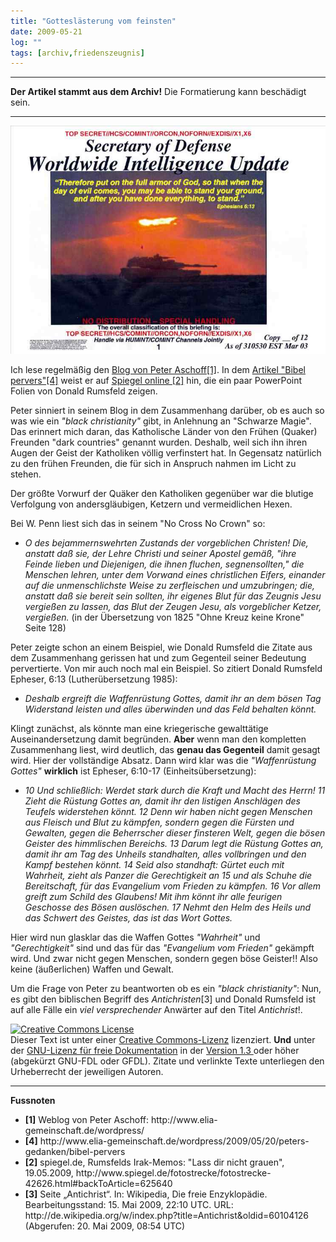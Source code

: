 ```yaml
---
title: "Gotteslästerung vom feinsten"
date: 2009-05-21
log: ""
tags: [archiv,friedenszeugnis]
---
```

<hr><b>Der Artikel stammt aus dem Archiv!</b> Die Formatierung kann beschädigt sein.<hr>

[![donald_rumsfeld_pp.jpg](donald_rumsfeld_pp.jpg)](http://www.spiegel.de/fotostrecke/fotostrecke-42626-2.html#backToArticle=625640)

Ich lese regelmäßig den <a href="http://www.elia-gemeinschaft.de/wordpress/">Blog von Peter Aschoff[1]</a>. In dem <a href="Weblog von Peter Aschoff: http://www.elia-gemeinschaft.de/wordpress/">Artikel "Bibel pervers"[4]</a> weist er auf <a href="http://www.spiegel.de/fotostrecke/fotostrecke-42626.html#backToArticle=625640">Spiegel online [2]</a> hin, die ein paar PowerPoint Folien von Donald Rumsfeld zeigen.

Peter sinniert in seinem Blog in dem Zusammenhang darüber, ob es auch so was wie ein <cite>"black christianity"</cite> gibt, in Anlehnung an "Schwarze Magie". Das erinnert mich daran, das Katholische Länder von den Frühen (Quaker) Freunden "dark countries" genannt wurden. Deshalb, weil sich ihn ihren Augen der Geist der Katholiken völlig verfinstert hat. In Gegensatz natürlich zu den frühen Freunden, die für sich in Anspruch nahmen im Licht zu stehen.
<!--break-->
Der größte Vorwurf der Quäker den Katholiken gegenüber war die blutige Verfolgung von andersgläubigen, Ketzern und vermeidlichen Hexen. 

Bei W. Penn liest sich das in seinem "No Cross No Crown" so:
<ul>
<li> <cite>O des bejammernswehrten Zustands der vorgeblichen Christen! Die, anstatt daß sie, der Lehre Christi und seiner Apostel gemäß, "ihre Feinde lieben und Diejenigen, die ihnen fluchen, segnensollten," die Menschen lehren, unter dem Vorwand eines christlichen Eifers, einander auf die unmenschlichste Weise zu zerfleischen und umzubringen; die, anstatt daß sie bereit sein sollten, ihr eigenes Blut für das Zeugnis Jesu vergießen zu lassen, das Blut der Zeugen Jesu, als vorgeblicher Ketzer, vergießen.</cite> (in der Übersetzung von 1825 "Ohne Kreuz keine Krone" Seite 128) </li>
</ul>

Peter zeigte schon an einem Beispiel, wie Donald Rumsfeld die Zitate aus dem Zusammenhang gerissen hat und zum Gegenteil seiner Bedeutung pervertierte. Von mir auch noch mal ein Beispiel. So zitiert Donald Rumsfeld Epheser, 6:13 (Lutherübersetzung 1985):
<ul>
<li> <cite>Deshalb ergreift die Waffenrüstung Gottes, damit ihr an dem bösen Tag Widerstand leisten und alles überwinden und das Feld behalten könnt.</cite> </li>
</ul>
Klingt zunächst, als könnte man eine kriegerische gewalttätige Auseinandersetzung damit begründen. <b>Aber</b> wenn man den kompletten Zusammenhang liest, wird deutlich, das <b>genau das Gegenteil</b> damit gesagt wird. Hier der vollständige Absatz. Dann wird klar was die <i>"Waffenrüstung Gottes"</i> <b>wirklich</b> ist Epheser, 6:10-17 (Einheitsübersetzung):

<ul>
<li> <cite>10 Und schließlich: Werdet stark durch die Kraft und Macht des Herrn! 11 Zieht die Rüstung Gottes an, damit ihr den listigen Anschlägen des Teufels widerstehen könnt. 12 Denn wir haben nicht gegen Menschen aus Fleisch und Blut zu kämpfen, sondern gegen die Fürsten und Gewalten, gegen die Beherrscher dieser finsteren Welt, gegen die bösen Geister des himmlischen Bereichs. 13 Darum legt die Rüstung Gottes an, damit ihr am Tag des Unheils standhalten, alles vollbringen und den Kampf bestehen könnt. 14 Seid also standhaft: Gürtet euch mit Wahrheit, zieht als Panzer die Gerechtigkeit an 15 und als Schuhe die Bereitschaft, für das Evangelium vom Frieden zu kämpfen. 16 Vor allem greift zum Schild des Glaubens! Mit ihm könnt ihr alle feurigen Geschosse des Bösen auslöschen. 17 Nehmt den Helm des Heils und das Schwert des Geistes, das ist das Wort Gottes.</cite> </li>
</ul>

Hier wird nun glasklar das die Waffen Gottes <cite>"Wahrheit"</cite> und <cite>"Gerechtigkeit"</cite> sind und das für das <cite>"Evangelium vom Frieden"</cite> gekämpft wird. Und zwar nicht gegen Menschen, sondern gegen böse Geister!! Also keine (äußerlichen) Waffen und Gewalt. 

Um die Frage von Peter zu beantworten ob es ein <cite>"black christianity"</cite>: Nun, es gibt den biblischen Begriff des <cite>Antichristen</cite>[3] und Donald Rumsfeld ist auf alle Fälle ein <i>viel versprechender</i> Anwärter auf den Titel <cite>Antichrist</cite>!.


<a rel="license" href="http://creativecommons.org/licenses/by-sa/3.0/de/"><img alt="Creative Commons License" style="border-width:0" src="http://i.creativecommons.org/l/by-sa/3.0/de/88x31.png" /></a><br />Dieser <span xmlns:dc="http://purl.org/dc/elements/1.1/" href="http://purl.org/dc/dcmitype/Text" rel="dc:type">Text</span> ist unter einer <a rel="license" href="http://creativecommons.org/licenses/by-sa/3.0/de/">Creative Commons-Lizenz</a> lizenziert. <b>Und</b> unter der <a href="http://de.wikipedia.org/wiki/GFDL">GNU-Lizenz für freie Dokumentation</a> in der <a href="http://www.gnu.org/licenses/fdl-1.3.html">Version 1.3 </a> oder höher (abgekürzt GNU-FDL oder GFDL). Zitate und verlinkte Texte unterliegen den Urheberrecht der jeweiligen Autoren.

<hr>
<b>Fussnoten</b>
<ul>
<li> <b>[1]</b> Weblog von Peter Aschoff: http://www.elia-gemeinschaft.de/wordpress/ </li>
<li> <b>[4]</b> http://www.elia-gemeinschaft.de/wordpress/2009/05/20/peters-gedanken/bibel-pervers </li>
<li> <b>[2]</b> spiegel.de, Rumsfelds Irak-Memos: "Lass dir nicht grauen", 19.05.2009, http://www.spiegel.de/fotostrecke/fotostrecke-42626.html#backToArticle=625640 </li>
<li> <b>[3]</b> Seite „Antichrist“. In: Wikipedia, Die freie Enzyklopädie. Bearbeitungsstand: 15. Mai 2009, 22:10 UTC. URL: http://de.wikipedia.org/w/index.php?title=Antichrist&oldid=60104126 (Abgerufen: 20. Mai 2009, 08:54 UTC) </li>
</ul>
